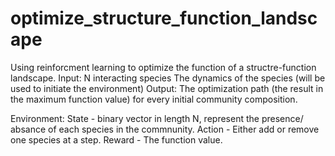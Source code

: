 # optimize_structure_function_landscape

Using reinforcment learning to optimize the function of a structre-function landscape.
Input:  N interacting species
        The dynamics of the species (will be used to initiate the environment)
Output: The optimization path (the result in the maximum function value) for every initial community composition.

Environment:
State - binary vector in length N, represent the presence/ absance of each species in the commnunity.
Action - Either add or remove one species at a step.
Reward - The function value. 


